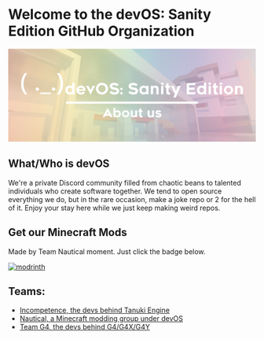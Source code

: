 # Welcome to the devOS: Sanity Edition GitHub Organization

![logo](https://github.com/devOS-Sanity-Edition/Art/blob/main/devos_about.png?raw=true)

## What/Who is devOS

We're a private Discord community filled from chaotic beans to talented individuals who create software together. We tend to open source everything we do, but in the rare occasion, make a joke repo or 2 for the hell of it.
Enjoy your stay here while we just keep making weird repos.

## Get our Minecraft Mods

Made by Team Nautical moment. Just click the badge below.

<a href="https://modrinth.com/user/devOS-Nautical" target="_blank">
    <picture>
      <source media="(prefers-color-scheme: dark)" srcset="https://cdn.discordapp.com/attachments/942531943013179422/981898980222967828/Dark.png">
      <img title="modrinth" height="50" src="https://cdn.discordapp.com/attachments/942531943013179422/981898980491423784/Light.png">
    </picture>
  </a>

## Teams:

- [Incompetence, the devs behind Tanuki Engine](https://github.com/orgs/devOS-Sanity-Edition/teams/incompetence)
- [Nautical, a Minecraft modding group under devOS](https://github.com/orgs/devOS-Sanity-Edition/teams/team-nautical)
- [Team G4, the devs behind G4/G4X/G4Y](https://github.com/orgs/devOS-Sanity-Edition/teams/team-g4)
